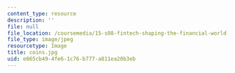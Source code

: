 ```yaml
---
content_type: resource
description: ''
file: null
file_location: /coursemedia/15-s08-fintech-shaping-the-financial-world-spring-2020/e065cb494fe61c76b777a811ea20b3eb_coins.jpg
file_type: image/jpeg
resourcetype: Image
title: coins.jpg
uid: e065cb49-4fe6-1c76-b777-a811ea20b3eb
---
```

